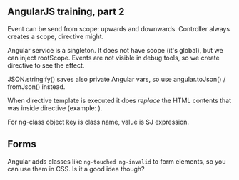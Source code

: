 AngularJS training, part 2
----

Event can be send from scope: upwards and downwards.
Controller always creates a scope, directive might.

Angular service is a singleton. It does not have scope (it's global), but we can inject rootScope.
Events are not visible in debug tools, so we create directive to see the effect.


JSON.stringify() saves also private Angular vars, so use angular.toJson() / fromJson() instead.

When directive template is executed it does *replace* the HTML contents that was inside directive (example: <tabset>).

For ng-class object key is class name, value is SJ expression. 

## Forms

Angular adds classes like `ng-touched ng-invalid` to form elements, so you can use them in CSS. Is it a good idea though?
